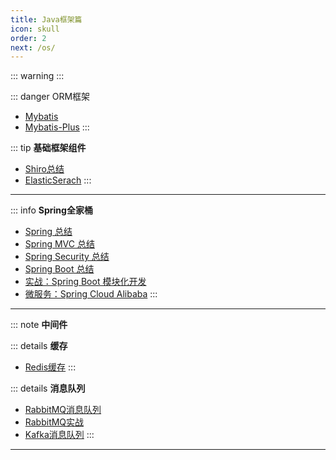 ```yaml
---
title: Java框架篇
icon: skull
order: 2
next: /os/
---
```




<!-- ## 基础框架组件 -->


::: warning
:::


::: danger ORM框架
- [Mybatis](./orm/Mybatis总结.md)
- [Mybatis-Plus](./orm/Mybatis-Plus总结.md)
:::


::: tip **基础框架组件**
- [Shiro总结](./standard/Shiro学习.md)
- [ElasticSerach](./standard/ElasticSerach总结.md)
:::

---

::: info **Spring全家桶**
- [Spring 总结](./spring/Spring总结.md)
- [Spring MVC 总结](./spring/SpringMVC总结.md)
- [Spring Security 总结](./spring/SpringSecurity.md)
- [Spring Boot 总结](./spring/SpringBoot.md)
- [实战：Spring Boot 模块化开发](./spring/SpringBoot模块化开发.md)
- [微服务：Spring Cloud Alibaba](./spring/SpringCloudAlibaba.md)
:::
---


::: note **中间件**
<div>

::: details **缓存**
- [Redis缓存](./Redis.md)
:::

::: details **消息队列**
- [RabbitMQ消息队列](./mq/RabbitMQ消息队列.md)
- [RabbitMQ实战](./mq/RabbitMQ实战.md)
- [Kafka消息队列](./mq/Kafka.md)
:::

</div>

---



